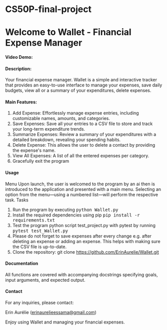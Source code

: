 # CS50P-final-project

# Welcome to Wallet - Financial Expense Manager

#### Video Demo:  <URL HERE>

#### Description:

Your financial expense manager. Wallet is a simple and interactive tracker that provides an easy-to-use interface to manage your expenses, save daily budgets, view all or a summary of your expenditures, delete expenses.

#### Main Features:

1. Add Expense: Effortlessly manage expense entries, including customizable names, amounts, and categories.
2. Save Expenses: Save all your entries to a CSV file to store and track your long-term expenditure trends.
3. Summarize Expenses: Review a summary of your expenditures with a detailed breakdown, revealing your spending habits.
4. Delete Expense: This allows the user to delete a contact by providing the expense's name.
5. View All Expenses: A list of all the entered expenses per category.
6. Gracefully exit the program

#### Usage
Menu
Upon launch, the user is welcomed to the program by an ai then is introduced to the application and presented with a main menu.
Selecting an option from the menu—using a numbered list—will perform the respective task.
Tasks
1. Run the program by executing <kbd>python Wallet.py</kbd>
3. Install the required dependencies using pip <kbd>pip install -r requirements.txt</kbd>
4. Test the program python script test_project.py with pytest by running <kbd>pytest test_Wallet.py</kbd>
5. Please do not forget to save expenses after every change e.g. after deleting an expense or adding an expense. This helps with making sure the CSV file is up-to-date.
5. Clone the repository: git clone https://github.com/ErinAurelie/Wallet.git

#### Documentation
All functions are covered with accompanying docstrings specifying goals, input arguments, and expected output.



#### Contact

For any inquiries, please contact:

Erin Aurélie (erinaurelieessama@gmail.com)


Enjoy using Wallet and managing your financial expenses.

